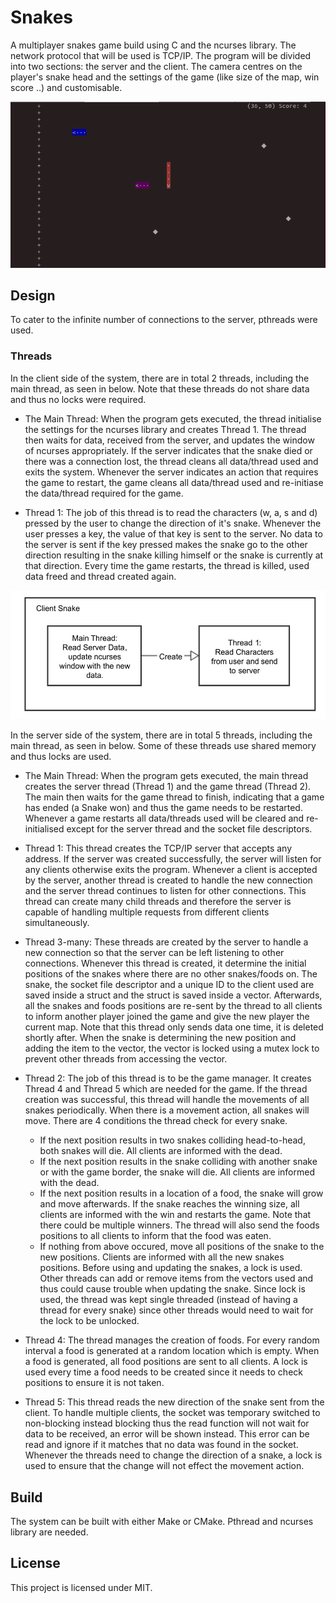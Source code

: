 # Snakes

A multiplayer snakes game build using C and the ncurses library. The network protocol that will be used is TCP/IP. The program will be divided into two sections: the server and the client. The camera centres on the player's snake head and the settings of the game (like size of the map, win score ..) and customisable.

![Image](images/play.png "Game Layout")

## Design

To cater to the infinite number of connections to the server, pthreads were used.

### Threads

In the client side of the system, there are in total 2 threads, including the main thread, as seen in below. Note that these threads do not share data and thus no locks were required.

* The Main Thread: When the program gets executed, the thread initialise the settings for the ncurses library and creates Thread 1. The thread then waits for data, received from the server, and updates the window of ncurses appropriately. If the server indicates that the snake died or there was a connection lost, the thread cleans all data/thread used and exits the system. Whenever the server indicates an action that requires the game to restart, the game cleans all data/thread used and re-initiase the data/thread required for the game.

* Thread 1: The job of this thread is to read the characters (w, a, s and d) pressed by the user to change the direction of it's snake. Whenever the user presses a key, the value of that key is sent to the server. No data to the server is sent if the key pressed makes the snake go to the other direction resulting in the snake killing himself or the snake is currently at that direction. Every time the game restarts, the thread is killed, used data freed and thread created again.

![Image](images/clientPThread.jpg "Client Design")

In the server side of the system, there are in total 5 threads, including the main thread, as seen in below. Some of these threads use shared memory and thus locks are used.

* The Main Thread: When the program gets executed, the main thread creates the server thread (Thread 1) and the game thread (Thread 2). The main then waits for the game thread to finish, indicating that a game has ended (a Snake won) and thus the game needs to be restarted. Whenever a game restarts all data/threads used will be cleared and re-initialised except for the server thread and the socket file descriptors.

* Thread 1: This thread creates the TCP/IP server that accepts any address. If the server was created successfully, the server will listen for any clients otherwise exits the program. Whenever a client is accepted by the server, another thread is created to handle the new connection and the server thread continues to listen for other connections. This thread can create many child threads and therefore the server is capable of handling multiple requests from different clients simultaneously.

* Thread 3-many: These threads are created by the server to handle a new connection so that the server can be left listening to other connections. Whenever this thread is created, it determine the initial positions of the snakes where there are no other snakes/foods on. The snake, the socket file descriptor and a unique ID to the client used are saved inside a struct and the struct is saved inside a vector. Afterwards, all the snakes and foods positions are re-sent by the thread to all clients to inform another player joined the game and give the new player the current map. Note that this thread only sends data one time, it is deleted shortly after. When the snake is determining the new position and adding the item to the vector, the vector is locked using a mutex lock to prevent other threads from accessing the vector.

* Thread 2: The job of this thread is to be the game manager. It creates Thread 4 and Thread 5 which are needed for the game. If the thread creation was successful, this thread will handle the movements of all snakes periodically. When there is a movement action, all snakes will move. There are 4 conditions the thread check for every snake. 
	* If the next position results in two snakes colliding head-to-head, both snakes will die. All clients are informed with the dead.
	* If the next position results in the snake colliding with another snake or with the game border, the snake will die. All clients are informed with the dead.
	* If the next position results in a location of a food, the snake will grow and move afterwards. If the snake reaches the winning size, all clients are informed with the win and restarts the game. Note that there could be multiple winners. The thread will also send the foods positions to all clients to inform that the food was eaten.
	* If nothing from above occured, move all positions of the snake to the new positions. Clients are informed with all the new snakes positions.
Before using and updating the snakes, a lock is used. Other threads can add or remove items from the vectors used and thus could cause trouble when updating the snake. Since lock is used, the thread was kept single threaded (instead of having a thread for every snake) since other threads would need to wait for the lock to be unlocked.

* Thread 4: The thread manages the creation of foods. For every random interval a food is generated at a random location which is empty. When a food is generated, all food positions are sent to all clients. A lock is used every time a food needs to be created since it needs to check positions to ensure it is not taken.

* Thread 5: This thread reads the new direction of the snake sent from the client. To handle multiple clients, the socket was temporary switched to non-blocking instead blocking thus the read function will not wait for data to be received, an error will be shown instead. This error can be read and ignore if it matches that no data was found in the socket. Whenever the threads need to change the direction of a snake, a lock is used to ensure that the change will not effect the movement action. 



## Build

The system can be built with either Make or CMake. Pthread and ncurses library are needed.

## License

This project is licensed under MIT.
